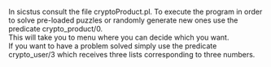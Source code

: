 In sicstus consult the file cryptoProduct.pl.
To execute the program in order to solve pre-loaded puzzles or randomly generate new ones use the predicate crypto_product/0.  
This will take you to menu where you can decide which you want.  
If you want to have a problem solved simply use the predicate crypto_user/3 which receives three lists corresponding to three numbers.